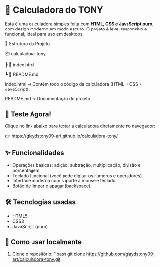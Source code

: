 # 🧮 Calculadora do TONY

Esta é uma calculadora simples feita com **HTML, CSS e JavaScript puro**, com design moderno em modo escuro. O projeto é leve, responsivo e funcional, ideal para uso em desktops.

📂 Estrutura do Projeto

📦 calculadora-tony

 ┣ 📜 index.html
 
 ┗ 📜 README.md
 
index.html → Contém todo o código da calculadora (HTML + CSS + JavaScript).

README.md → Documentação do projeto.

## 🚀 Teste Agora!

Clique no link abaixo para testar a calculadora diretamente no navegador:

👉 https://glaydstony09-art.github.io/calculadora-tony/

## ✨ Funcionalidades

- Operações básicas: adição, subtração, multiplicação, divisão e porcentagem
- Teclado funcional (você pode digitar os números e operadores)
- Interface moderna com suporte a mouse e teclado
- Botão de limpar e apagar (backspace)

## 🛠️ Tecnologias usadas

- HTML5
- CSS3
- JavaScript (puro)

## 📁 Como usar localmente

1. Clone o repositório:
   ``bash
   git clone  https://github.com/glaydstony09-art/calculadora-tony.git
